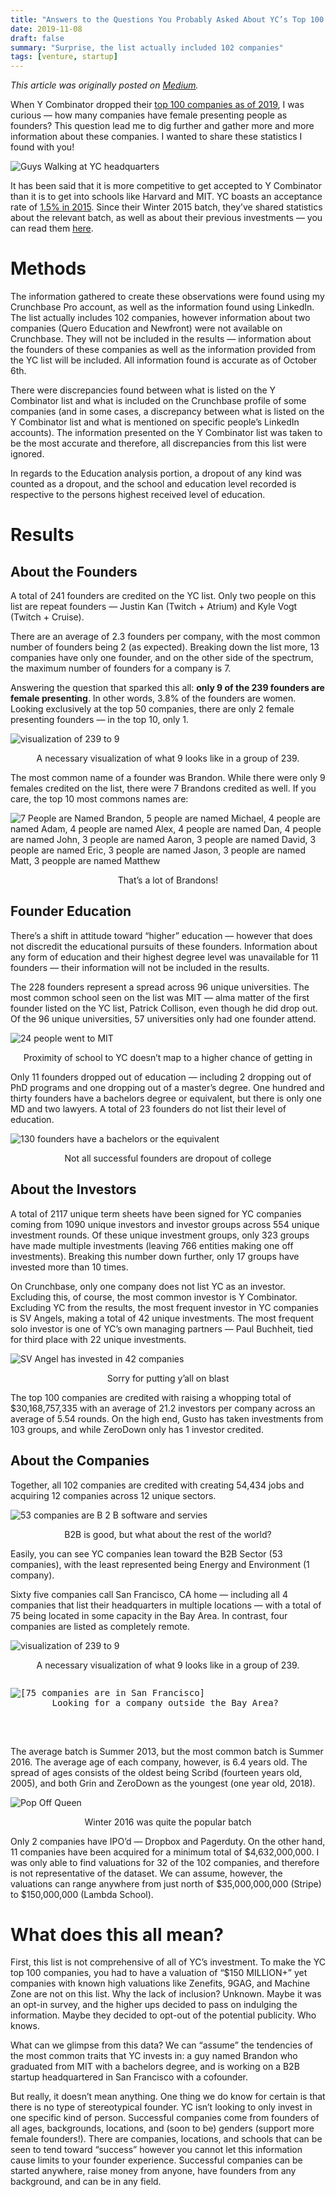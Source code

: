 ```yaml
---
title: "Answers to the Questions You Probably Asked About YC’s Top 100 Companies"
date: 2019-11-08
draft: false
summary: "Surprise, the list actually included 102 companies"
tags: [venture, startup]
---
```





_This article was originally posted on [Medium](https://medium.com/@endingwithali/answers-to-the-questions-you-probably-asked-about-ycs-top-100-companies-9aa22b4cca55)._

When Y Combinator dropped their [top 100 companies as of 2019](https://www.ycombinator.com/topcompanies/), I was curious — how many companies have female presenting people as founders? This question lead me to dig further and gather more and more information about these companies. I wanted to share these statistics I found with you!

![Guys Walking at YC headquarters](/2019-11/walkingguys.jpg)


It has been said that it is more competitive to get accepted to Y Combinator than it is to get into schools like Harvard and MIT. YC boasts an acceptance rate of [1.5% in 2015](https://fortune.com/2015/08/26/meet-y-combinators-new-coo/). Since their Winter 2015 batch, they’ve shared statistics about the relevant batch, as well as about their previous investments — you can read them [here](https://blog.ycombinator.com/category/batch-stats/).

# Methods

The information gathered to create these observations were found using my Crunchbase Pro account, as well as the information found using LinkedIn. The list actually includes 102 companies, however information about two companies (Quero Education and Newfront) were not available on Crunchbase. They will not be included in the results — information about the founders of these companies as well as the information provided from the YC list will be included. All information found is accurate as of October 6th.

There were discrepancies found between what is listed on the Y Combinator list and what is included on the Crunchbase profile of some companies (and in some cases, a discrepancy between what is listed on the Y Combinator list and what is mentioned on specific people’s LinkedIn accounts). The information presented on the Y Combinator list was taken to be the most accurate and therefore, all discrepancies from this list were ignored.

In regards to the Education analysis portion, a dropout of any kind was counted as a dropout, and the school and education level recorded is respective to the persons highest received level of education.

# Results

## About the Founders

A total of 241 founders are credited on the YC list. Only two people on this list are repeat founders — Justin Kan (Twitch + Atrium) and Kyle Vogt (Twitch + Cruise).

There are an average of 2.3 founders per company, with the most common number of founders being 2 (as expected). Breaking down the list more, 13 companies have only one founder, and on the other side of the spectrum, the maximum number of founders for a company is 7.

Answering the question that sparked this all: **only 9 of the 239 founders are female presenting**. In other words, 3.8% of the founders are women. Looking exclusively at the top 50 companies, there are only 2 female presenting founders — in the top 10, only 1.


![visualization of 239 to 9](/2019-11/1-gender.png)
<center>A necessary visualization of what 9 looks like in a group of 239.</center>


The most common name of a founder was Brandon. While there were only 9 females credited on the list, there were 7 Brandons credited as well. If you care, the top 10 most commons names are:


![7 People are Named Brandon, 5 people are named Michael, 4 people are named Adam, 4 people are named Alex, 4 people are named Dan, 4 people are named John, 3 people are named Aaron, 3 people are named David, 3 people are named Eric, 3 people are named Jason, 3 people are named Matt, 3 peopple are named Matthew](/2019-11/2-names.png)
<center>That’s a lot of Brandons!</center>

## Founder Education

There’s a shift in attitude toward “higher” education — however that does not discredit the educational pursuits of these founders. Information about any form of education and their highest degree level was unavailable for 11 founders — their information will not be included in the results.

The 228 founders represent a spread across 96 unique universities. The most common school seen on the list was MIT — alma matter of the first founder listed on the YC list, Patrick Collison, even though he did drop out. Of the 96 unique universities, 57 universities only had one founder attend.


![24 people went to MIT](/2019-11/3-schools.png)
<center>Proximity of school to YC doesn’t map to a higher chance of getting in</center>


Only 11 founders dropped out of education — including 2 dropping out of PhD programs and one dropping out of a master’s degree. One hundred and thirty founders have a bachelors degree or equivalent, but there is only one MD and two lawyers. A total of 23 founders do not list their level of education.


![130 founders have a bachelors or the equivalent](/2019-11/4-education.png)<center>Not all successful founders are dropout of college</center>


## About the Investors

A total of 2117 unique term sheets have been signed for YC companies coming from 1090 unique investors and investor groups across 554 unique investment rounds. Of these unique investment groups, only 323 groups have made multiple investments (leaving 766 entities making one off investments). Breaking this number down further, only 17 groups have invested more than 10 times.

On Crunchbase, only one company does not list YC as an investor. Excluding this, of course, the most common investor is Y Combinator. Excluding YC from the results, the most frequent investor in YC companies is SV Angels, making a total of 42 unique investments. The most frequent solo investor is one of YC’s own managing partners — Paul Buchheit, tied for third place with 22 unique investments.


![SV Angel has invested in 42 companies](/2019-11/5-investors.png)
<center>Sorry for putting y’all on blast</center>

The top 100 companies are credited with raising a whopping total of $30,168,757,335 with an average of 21.2 investors per company across an average of 5.54 rounds. On the high end, Gusto has taken investments from 103 groups, and while ZeroDown only has 1 investor credited.

## About the Companies

Together, all 102 companies are credited with creating 54,434 jobs and acquiring 12 companies across 12 unique sectors.


![53 companies are B 2 B software and servies](/2019-11/6-companies.png)<center>B2B is good, but what about the rest of the world? </center>

Easily, you can see YC companies lean toward the B2B Sector (53 companies), with the least represented being Energy and Environment (1 company).

Sixty five companies call San Francisco, CA home — including all 4 companies that list their headquarters in multiple locations — with a total of 75 being located in some capacity in the Bay Area. In contrast, four companies are listed as completely remote.


![visualization of 239 to 9](/2019-11/1-gender.png)
<center>A necessary visualization of what 9 looks like in a group of 239.</center>
<pre style="margin:0; padding-top:2em;">
<img class="centered" src="/2019-11/7-location.png" alt="[75 companies are in San Francisco]"/><center>Looking for a company outside the Bay Area? </center>
</pre>
<p style="margin-bottom:0;"><br/></p>


The average batch is Summer 2013, but the most common batch is Summer 2016. The average age of each company, however, is 6.4 years old. The spread of ages consists of the oldest being Scribd (fourteen years old, 2005), and both Grin and ZeroDown as the youngest (one year old, 2018).


![Pop Off Queen](/2019-11/8-batch.png)
<center>Winter 2016 was quite the popular batch </center>

Only 2 companies have IPO’d — Dropbox and Pagerduty. On the other hand, 11 companies have been acquired for a minimum total of $4,632,000,000. I was only able to find valuations for 32 of the 102 companies, and therefore is not representative of the dataset. We can assume, however, the valuations can range anywhere from just north of $35,000,000,000 (Stripe) to $150,000,000 (Lambda School).

# What does this all mean?

First, this list is not comprehensive of all of YC’s investment. To make the YC top 100 companies, you had to have a valuation of “$150 MILLION+” yet companies with known high valuations like Zenefits, 9GAG, and Machine Zone are not on this list. Why the lack of inclusion? Unknown. Maybe it was an opt-in survey, and the higher ups decided to pass on indulging the information. Maybe they decided to opt-out of the potential publicity. Who knows.

What can we glimpse from this data? We can “assume” the tendencies of the most common traits that YC invests in: a guy named Brandon who graduated from MIT with a bachelors degree, and is working on a B2B startup headquartered in San Francisco with a cofounder.

But really, it doesn’t mean anything. One thing we do know for certain is that there is no type of stereotypical founder. YC isn’t looking to only invest in one specific kind of person. Successful companies come from founders of all ages, backgrounds, locations, and (soon to be) genders (support more female founders!). There are companies, locations, and schools that can be seen to tend toward “success” however you cannot let this information cause limits to your founder experience. Successful companies can be started anywhere, raise money from anyone, have founders from any background, and can be in any field.


